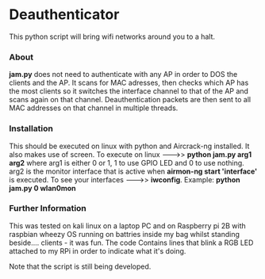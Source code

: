# Deauthenticator
This python script will bring wifi networks around you to a halt.

### About ###
**jam.py** does not need to authenticate with any AP in order to DOS the clients and the AP.
It scans for MAC adresses, then checks which AP has the most clients so it switches the interface
channel to that of the AP and scans again on that channel. Deauthentication packets are then
sent to all MAC addresses on that channel in multiple threads.

### Installation ####
This should be executed on linux with python and Aircrack-ng installed.
It also makes use of screen. To execute on linux --->> **python jam.py arg1 arg2**
where arg1 is either 0 or 1, 1 to use GPIO LED and 0 to use nothing. arg2 is the
monitor interface that is active when **airmon-ng start 'interface'** is executed.
To see your interfaces --->> **iwconfig**. Example: **python jam.py 0 wlan0mon**

### Further Information ###
This was tested on kali linux on a laptop PC and on Raspberry pi 2B with raspbian wheezy OS 
running on battries inside my bag whilst standing beside....  clients - it was fun. 
The code Contains lines that blink a RGB LED attached to my RPi in order to
indicate what it's doing.

Note that the script is still being developed.

